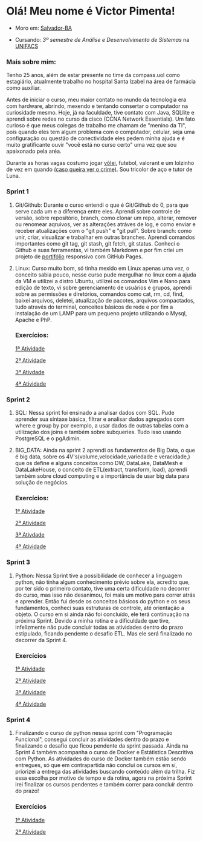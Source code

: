 ﻿   # Olá! Meu nome é Victor Pimenta!

* Moro em: [Salvador-BA](https://www.google.com/maps/place/Salvador+-+BA/@-12.8754442,-38.5017983,11z/data=!3m1!4b1!4m6!3m5!1s0x716037ca23ca5b3:0x1b9fc7912c226698!8m2!3d-12.9777334!4d-38.501648!16zL20vMDl3d2xq?entry=ttu) 

* Cursando: *3º semestre de Análise e Desenvolvimento de Sistemas* na [UNIFACS](https://www.unifacs.br)

### Mais sobre mim:
Tenho 25 anos, além de estar presente no time da compass.uol como estagiário, atualmente trabalho no hospital Santa Izabel na área de farmácia como auxiliar.

Antes de iniciar o curso, meu maior contato no mundo da tecnologia era com hardware, abrindo, mexendo e tentando consertar o computador na curiosidade mesmo. Hoje, já na faculdade, tive contato com Java, SQLlite e aprendi sobre redes no curso da cisco (CCNA Network Essentials). Um fato curioso é que meus colegas de trabalho me chamam de "menino da TI", pois quando eles tem algum problema com o computador, celular, seja uma configuração ou questão de conectividade eles pedem minha ajuda e é muito gratificante ouvir "você está no curso certo" uma vez que sou apaixonado pela aréa.

Durante as horas vagas costumo jogar [vôlei](https://www.instagram.com/volei.dapraca/), futebol, valorant e um lolzinho de vez em quando [(caso queira ver o crime)](https://www.twitch.tv/vmpimenta). Sou tricolor de aço e tutor de Luna.


### Sprint 1
1. Git/Github:
    Durante o curso entendi o que é Git/Github do 0, para que serve cada um e a diferença entre eles. Aprendi sobre controle de versão, sobre repositório, branch, como clonar um repo, alterar, remover ou renomear aqruivos, ver as alterações atráves de log, e como enviar e receber atualizações com o "git push" e "git pull". Sobre branch: como unir, criar, visualizar e trabalhar em outras branches. Aprendi comandos importantes como git tag, git stash, git fetch, git status. 
    Conheci o Github e suas ferramentas, vi também Markdown e por fim criei um projeto de [portifólio](https://vmpimenta.github.io) responsivo com GitHub Pages.

2. Linux:
    Curso muito bom, só tinha mexido em Linux apenas uma vez, o conceito sabia pouco, nesse curso pude mergulhar no linux com a ajuda da VM e utilizei a distro Ubuntu, utilizei os comandos Vim e Nano para edição de texto, vi sobre gerenciamento de usuários e grupos, aprendi sobre as permissões e diretórios, comandos como cat, rm, cd, find, baixei arquivos, deletei, atualização de pacotes, arquivos compactados, tudo através do terminal, conceitos básicos de rede e por fim a instalação de um LAMP para um pequeno projeto utilizando o Mysql, Apache e PhP.

    ###    Exercícios:

    [1ª Atividade](https://github.com/vmpimenta/compass.uol/blob/main/Sprint_1/exercicios/atv1.md)

    [2ª Atividade](https://github.com/vmpimenta/compass.uol/blob/main/Sprint_1/exercicios/atv2.md)

    [3ª Ativdade](https://github.com/vmpimenta/compass.uol/blob/main/Sprint_1/exercicios/atv3.md)

    [4ª Atividade](https://github.com/vmpimenta/compass.uol/blob/main/Sprint_1/exercicios/atv4.md)


### Sprint 2

1. SQL: 
      Nessa sprint foi ensinado a analisar dados com SQL. Pude aprender sua sintaxe básica, filtrar e analisar dados agregados com where e group by por exemplo, a usar dados de outras tabelas com a utilização dos joins e também sobre subqueries. Tudo isso usando PostgreSQL e o pgAdimin. 

2. BIG_DATA: 
    Ainda na sprint 2 aprendi os fundamentos de Big Data, o que é big data, sobre os 4V's(volume,velocidade,variedade e veracidade,) que os define e alguns conceitos como DW, DataLake, DataMesh e DataLakeHouse, o conceito de ETL(extract, transform, load), aprendi também sobre cloud computing e a importância de usar big data para solução de negócios.

    ### Exercícios:
    [1ª Atividade](https://github.com/vmpimenta/compass.uol/blob/main/Sprint_1/exercicios/atv1.md)

    [2ª Atividade](https://github.com/vmpimenta/compass.uol/blob/main/Sprint_1/exercicios/atv2.md)

    [3ª Ativdade](https://github.com/vmpimenta/compass.uol/blob/main/Sprint_1/exercicios/atv3.md)

    [4ª Atividade](https://github.com/vmpimenta/compass.uol/blob/main/Sprint_1/exercicios/atv4.md)


### Sprint 3
1. Python: Nessa Sprint tive a possibilidade de conhecer a linguagem python, não tinha algum conhecimento prévio sobre ela, acredito que, por ter sido o primeiro contato, tive uma certa dificuldade no decorrer do curso, mas isso não desanimou, foi mais um motivo para correr atrás e aprender. Então fui desde os conceitos básicos do python e os seus fundamentos, conheci suas estruturas de controle, até orientação a objeto. O curso em si ainda não foi concluído, ele terá continuação na próxima Sprint. Devido a minha rotina e a dificuldade que tive, infelizmente não pude concluir todas as atividades dentro do prazo estipulado, ficando pendente o desafio ETL. Mas ele será finalizado no decorrer da Sprint 4.

    ### Exercícios

    [1ª Atividade](https://github.com/vmpimenta/compass.uol/blob/main/Sprint_3/exercicios/atividades_p1.ipynb)

    [2ª Atividade](https://github.com/vmpimenta/compass.uol/blob/main/Sprint_3/exercicios/atividades_p2.ipynb)

    [3ª Atividade](https://github.com/vmpimenta/compass.uol/blob/main/Sprint_3/exercicios/atividades_p3.ipynb)

    [4ª Atividade](https://github.com/vmpimenta/compass.uol/blob/main/Sprint_3/exercicios/atividades_p4.ipynb)

### Sprint 4
1. Finalizando o curso de python nessa sprint com "Programação Funcional", consegui concluir as atividades dentro do prazo e finalizando o desafio que ficou pendente da sprint passada. Ainda na Sprint 4 também acompanha o curso de Docker e Estátistica Descritiva com Python. As atividades do curso de Docker também estão sendo entregues, só que em contrapartida não concluí os cursos em sí, priorizei a entrega das atividades buscando conteúdo além da trilha. Fiz essa escolha por motivo de tempo e da rotina, agora na próxima Sprint irei finalizar os cursos pendentes e também correr para concluír dentro do prazo!

    ### Exercícios

    [1ª Atividade]()

    [2ª Atividade]()
